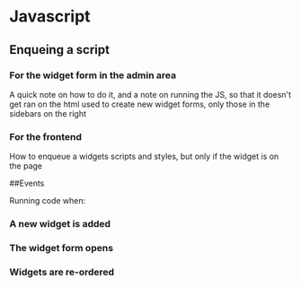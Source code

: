 # Javascript

## Enqueing a script

### For the widget form in the admin area

A quick note on how to do it, and a note on running the JS, so that it doesn't get ran on the html used to create new widget forms, only those in the sidebars on the right

### For the frontend

How to enqueue a widgets scripts and styles, but only if the widget is on the page

##Events

Running code when:

### A new widget is added

### The widget form opens

### Widgets are re-ordered

